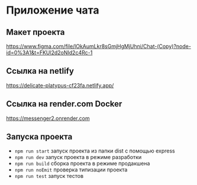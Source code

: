 # Приложение чата

## Макет проекта

https://www.figma.com/file/lOkAumLkr8sGmjHgMjUhni/Chat-(Copy)?node-id=0%3A1&t=FKUl2d2oNId2c4Rc-1

## Ссылка на netlify

https://delicate-platypus-cf23fa.netlify.app/

## Ссылка на render.com Docker

https://messenger2.onrender.com

## Запуска проекта

- `npm run start` запуск проекта из папки dist с помощью express
- `npm run dev` запуск проекта в режиме разработки
- `npm run build` сборка проекта в режиме продакшена
- `npm run noEmit` проверка типизации проекта
- `npm run test` запуск тестов

